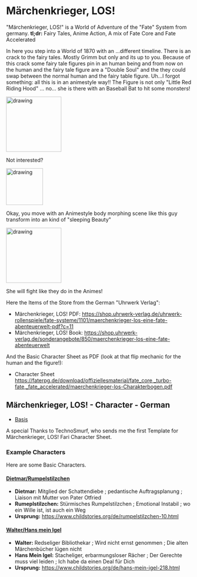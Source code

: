 # Märchenkrieger, LOS!

"Märchenkrieger, LOS!" is a World of Adventure of the "Fate" System from germany.
**tl;dr:** Fairy Tales, Anime Action, A mix of Fate Core and Fate Accelerated

In here you step into a World of 1870 with an ...different timeline.
There is an crack to the fairy tales. Mostly Grimm but only and its up to you.
Because of this crack some fairy tale figures pin in an human being and from now on the human and the fairy tale figure are a "Double Soul" and the they could swap between the normal human and the fairy table figure.
Uh...I forgot something: all this is in an animestyle way!! The Figure is not only "Little Red Riding Hood" ... no... she is there with an Baseball Bat to hit some monsters!

<img src="https://faterpg.de/wp-content/uploads/2019/02/rotk%C3%A4ppchen.jpg" alt="drawing" width="150"/>

Not interested?

<img src="https://faterpg.de/wp-content/uploads/2019/02/cheeb4.jpg" alt="drawing" width="100"/>

Okay, you move with an Animestyle body morphing scene like this guy transform into an kind of "sleeping Beauty"

<img src="https://faterpg.de/wp-content/uploads/2019/02/seite.jpg" alt="drawing" width="150"/>

She will fight like they do in the Animes!

Here the Items of the Store from the German "Uhrwerk Verlag":

- Märchenkrieger, LOS! PDF: <https://shop.uhrwerk-verlag.de/uhrwerk-rollenspiele/fate-systeme/1101/maerchenkrieger-los-eine-fate-abenteuerwelt-pdf?c=11>
- Märchenkrieger, LOS! Book: <https://shop.uhrwerk-verlag.de/sonderangebote/850/maerchenkrieger-los-eine-fate-abenteuerwelt>

And the Basic Character Sheet as PDF (look at that flip mechanic for the human and the figure!):

- Character Sheet <https://faterpg.de/download/offiziellesmaterial/fate_core,_turbo-fate,_fate_accelerated/maerchenkrieger-los-Charakterbogen.pdf>

## Märchenkrieger, LOS! - Character - German

- [Basis](/Characters/fari.Maerchenkrieger.Char.de-DE.Basis.json)

A special Thanks to TechnoSmurf, who sends me the first Template for Märchenkrieger, LOS! Fari Character Sheet.

### Example Characters

Here are some Basic Characters.

#### [Dietmar/Rumpelstilzchen](/Characters/fari.Maerchenkrieger.Char.de-DE.Dietmar_Rumpelstilzchen.json)

- **Dietmar:** Mitglied der Schattendiebe ; pedantische Auftragsplanung ; Liaison mit Mutter von Pater Otfried
- **Rumeplstilzchen:** Stürmisches Rumpelstilzchen ; Emotional Instabil ; wo ein Wille ist, ist auch ein Weg
- **Ursprung:** <https://www.childstories.org/de/rumpelstilzchen-10.html>

#### [Walter/Hans mein Igel](/Characters/fari.Maerchenkrieger.Char.de-DE.Walter_HansMeinIgel.json)

- **Walter:** Redseliger Bibliothekar ; Wird nicht ernst genommen ; Die alten Märchenbücher lügen nicht
- **Hans Mein Igel:** Stacheliger, erbarmungsloser Rächer ; Der Gerechte muss viel leiden ; Ich habe da einen Deal für Dich  
- **Ursprung:** <https://www.childstories.org/de/hans-mein-igel-218.html>
  
<!-- https://faterpg.de/weltenbandchallenge/maerchenkrieger-los/ -->
<!-- https://www.childstories.org/de/ -->

<!-- 
- **__:** 
- **__:**
- **Ursprung:** <https://www.childstories.org/de/hans-mein-igel-218.html> -->